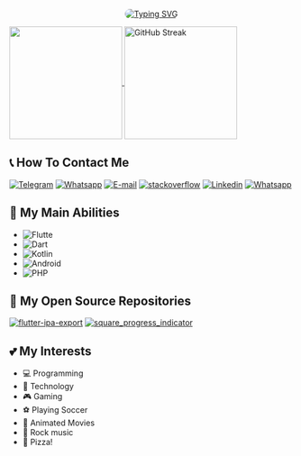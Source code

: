 <p style='text-align: center'><a href="https://git.io/typing-svg"><img style="border-radius: 32px" src="https://readme-typing-svg.demolab.com?font=Ubuntu&duration=2000&pause=2000&color=70A5FD&background=1A1B27FF&center=true&size=25&multiline=true&random=false&width=435&height=72&border-radius=32&lines=AmirAbbas+Jannatian;Mobile+developer" alt="Typing SVG" /></a></p>

<a href="https://github.com/anuraghazra/github-readme-stats">
  <img height=200 align="center" src="https://github-readme-stats.vercel.app/api?username=amir14a&theme=tokyonight&border_radius=32" />
</a>
<a href="https://git.io/streak-stats">
    <img height=200 align="center" src="https://streak-stats.demolab.com?user=amir14a&theme=tokyonight&border_radius=32&mode=weekly" alt="GitHub Streak" />
</a>

## 📞 How To Contact Me

<a href='https://t.me/amir_a14'><img alt="Telegram" src="https://img.shields.io/badge/telegram-blue?style=for-the-badge&logo=telegram&logoColor=%23FFF"></a>
<a href='https://wa.me/989399880341'><img alt="Whatsapp" src="https://img.shields.io/badge/whatsapp-blue?style=for-the-badge&logo=whatsapp&logoColor=%23FFF&color=%2332D14E"></a>
<a href='mailto:amirabbasaa@gmail.com'><img alt="E-mail" src="https://img.shields.io/badge/e--mail-blue?style=for-the-badge&logo=gmail&logoColor=%23FFF&color=%23E85543"></a>
<a href='https://stackoverflow.com/users/10281719/amir-a14'><img alt="stackoverflow" src="https://img.shields.io/badge/stackoverflow-blue?style=for-the-badge&logo=stackoverflow&logoColor=%23FFF&color=%23F4842B"></a>
<a href='https://www.linkedin.com/in/amirabbas14/'><img alt="Linkedin" src="https://img.shields.io/badge/linkedin-blue?style=for-the-badge&logo=linkedin&logoColor=%23FFF&color=%230099CC"></a>
<a href='https://instagram.com/amir_a14'><img alt="Whatsapp" src="https://img.shields.io/badge/instagram-blue?style=for-the-badge&logo=instagram&logoColor=%23FFF&color=%23C82785"></a>





## 🌟 My Main Abilities
- <img alt="Flutte" src="https://img.shields.io/badge/Flutter-blue?style=for-the-badge&logo=flutter&color=%2331B9F5">
- <img alt="Dart" src="https://img.shields.io/badge/Dart-blue?style=for-the-badge&logo=dart&color=%2303589C">
- <img alt="Kotlin" src="https://img.shields.io/badge/Kotlin-blue?style=for-the-badge&logo=kotlin&logoColor=%23FFF&color=%237F52FF">
- <img alt="Android" src="https://img.shields.io/badge/android-blue?style=for-the-badge&logo=android&logoColor=%23FFF&color=%2330D780">
- <img alt="PHP" src="https://img.shields.io/badge/php-blue?style=for-the-badge&logo=php&logoColor=%23FFF&color=%237178AE">

## 🔧 My Open Source Repositories
[![flutter-ipa-export](https://github-readme-stats.vercel.app/api/pin/?username=amir14a&repo=flutter-ipa-export&theme=tokyonight&border_radius=32)](https://github.com/amir14a/flutter-ipa-export)
[![square_progress_indicator](https://github-readme-stats.vercel.app/api/pin/?username=amir14a&repo=square_progress_indicator&theme=tokyonight&border_radius=32)](https://github.com/amir14a/square_progress_indicator)


## 💕 My Interests
- 💻 Programming
- 📱 Technology
- 🎮 Gaming
- ⚽️ Playing Soccer
- 🏰 Animated Movies
- 🎸 Rock music
- 🍕 Pizza!

